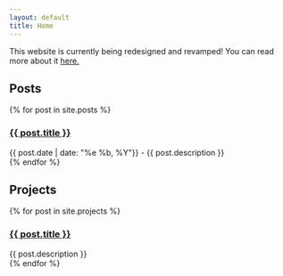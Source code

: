 ```yaml
---
layout: default
title: Home
---
```

<div class="alert alert-info">
    This website is currently being redesigned and revamped! You can read more about it <a href="/2024/05/06/revamp-website.html">here.</a>
</div>
<div class="row">
    <div class="col-lg-8" id="home-page">
        <h2>Posts</h2>
        <div class="row">
            {% for post in site.posts %}
            <div class="col-xs-12 col-md-6">
                <h3><a id="post" href="{{ post.url }}">{{ post.title }}</a></h3>
                {{ post.date | date: "%e %b, %Y"}} - {{ post.description }}
            </div>
            {% endfor %}
        </div>
    </div>
    <div class="col-lg-4" id="home-page">
        <h2>Projects</h2>
        {% for post in site.projects %}
        <div>
            <h3><a id="post" href="{{ post.url }}">{{ post.title }}</a></h3>
            {{ post.description }}
        </div>
        {% endfor %}
    </div>
</div>